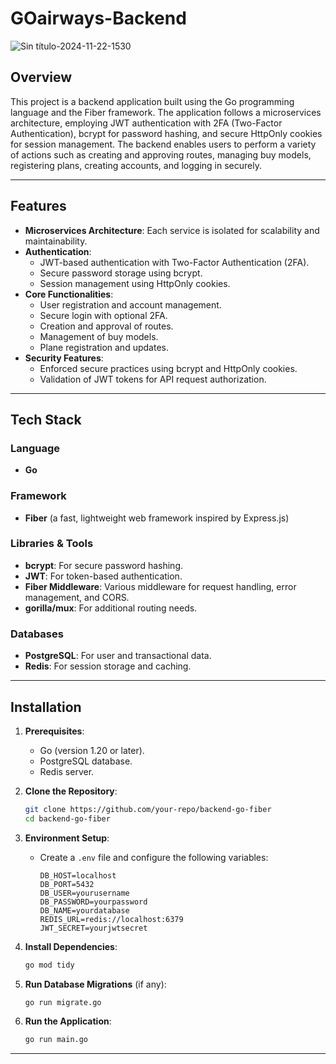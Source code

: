 # GOairways-Backend
![Sin título-2024-11-22-1530](https://github.com/user-attachments/assets/646b89f5-ddbc-42fa-9171-06f408b22f4c)


## Overview
This project is a backend application built using the Go programming language and the Fiber framework. The application follows a microservices architecture, employing JWT authentication with 2FA (Two-Factor Authentication), bcrypt for password hashing, and secure HttpOnly cookies for session management. The backend enables users to perform a variety of actions such as creating and approving routes, managing buy models, registering plans, creating accounts, and logging in securely.

---

## Features

- **Microservices Architecture**: Each service is isolated for scalability and maintainability.
- **Authentication**:
  - JWT-based authentication with Two-Factor Authentication (2FA).
  - Secure password storage using bcrypt.
  - Session management using HttpOnly cookies.
- **Core Functionalities**:
  - User registration and account management.
  - Secure login with optional 2FA.
  - Creation and approval of routes.
  - Management of buy models.
  - Plane registration and updates.
- **Security Features**:
  - Enforced secure practices using bcrypt and HttpOnly cookies.
  - Validation of JWT tokens for API request authorization.

---

## Tech Stack

### Language
- **Go**

### Framework
- **Fiber** (a fast, lightweight web framework inspired by Express.js)

### Libraries & Tools
- **bcrypt**: For secure password hashing.
- **JWT**: For token-based authentication.
- **Fiber Middleware**: Various middleware for request handling, error management, and CORS.
- **gorilla/mux**: For additional routing needs.

### Databases
- **PostgreSQL**: For user and transactional data.
- **Redis**: For session storage and caching.

---

## Installation

1. **Prerequisites**:
   - Go (version 1.20 or later).
   - PostgreSQL database.
   - Redis server.

2. **Clone the Repository**:
   ```bash
   git clone https://github.com/your-repo/backend-go-fiber
   cd backend-go-fiber
   ```

3. **Environment Setup**:
   - Create a `.env` file and configure the following variables:
     ```env
     DB_HOST=localhost
     DB_PORT=5432
     DB_USER=yourusername
     DB_PASSWORD=yourpassword
     DB_NAME=yourdatabase
     REDIS_URL=redis://localhost:6379
     JWT_SECRET=yourjwtsecret
     ```

4. **Install Dependencies**:
   ```bash
   go mod tidy
   ```

5. **Run Database Migrations** (if any):
   ```bash
   go run migrate.go
   ```

6. **Run the Application**:
   ```bash
   go run main.go
   ```

---
